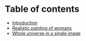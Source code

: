 # Table of contents

* [Introduction](README.md)
* [Realistic painting of womans](realistic-painting-of-womans.md)
* [Whole universe in a single image](whole-universe-in-a-single-image.md)

